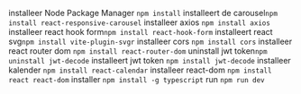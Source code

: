 installeer Node Package Manager `npm install`
installeert de carousel`npm install react-responsive-carousel`
installeer axios `npm install axios`
installeer react hook form`npm install react-hook-form`
installeert react svg`npm install vite-plugin-svgr`
installeer cors `npm install cors`
installeer react router dom `npm install react-router-dom`
 uninstall jwt token`npm uninstall jwt-decode`
installeert jwt token `npm install jwt-decode`
installeer kalender `npm install react-calendar`
installeer react-dom `npm install react react-dom`
installer `npm install -g typescript`
run `npm run dev`






